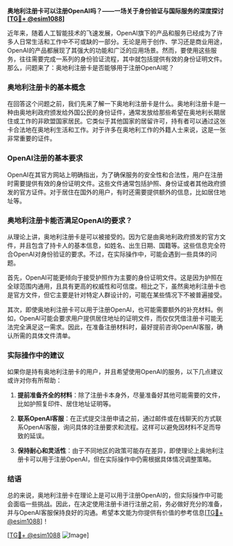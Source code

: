 **奥地利注册卡可以注册OpenAI吗？——一场关于身份验证与国际服务的深度探讨[[TG💪+ @esim1088](https://t.me/s/esim1088)]**

近年来，随着人工智能技术的飞速发展，OpenAI旗下的产品和服务已经成为了许多人日常生活和工作中不可或缺的一部分。无论是用于创作、学习还是商业用途，OpenAI的产品都展现了其强大的功能和广泛的应用场景。然而，要使用这些服务，往往需要完成一系列的身份验证流程，其中就包括提供有效的身份证明文件。那么，问题来了：奥地利注册卡是否能够用于注册OpenAI呢？

### 奥地利注册卡的基本概念

在回答这个问题之前，我们先来了解一下奥地利注册卡是什么。奥地利注册卡是一种由奥地利政府颁发给外国公民的身份证件，通常发放给那些希望在奥地利长期居住或工作的非欧盟国家居民。它类似于其他国家的居留许可，持有者可以通过这张卡合法地在奥地利生活和工作。对于许多在奥地利工作的外籍人士来说，这是一张非常重要的证件。

### OpenAI注册的基本要求

OpenAI在其官方网站上明确指出，为了确保服务的安全性和合法性，用户在注册时需要提供有效的身份证明文件。这些文件通常包括护照、身份证或者其他政府颁发的官方证件。对于居住在国外的用户，有时还需要提供额外的信息，比如居住地址等。

### 奥地利注册卡能否满足OpenAI的要求？

从理论上讲，奥地利注册卡是可以被接受的。因为它是由奥地利政府颁发的官方文件，并且包含了持卡人的基本信息，如姓名、出生日期、国籍等。这些信息完全符合OpenAI对身份验证的要求。不过，在实际操作中，可能会遇到一些具体的问题。

首先，OpenAI可能更倾向于接受护照作为主要的身份证明文件。这是因为护照在全球范围内通用，且具有更高的权威性和可信度。相比之下，虽然奥地利注册卡也是官方文件，但它主要是针对特定人群设计的，可能在某些情况下不被普遍接受。

其次，即使奥地利注册卡可以用于注册OpenAI，也可能需要额外的补充材料。例如，OpenAI可能会要求用户提供居住地址的证明文件，而仅仅凭借注册卡可能无法完全满足这一需求。因此，在准备注册材料时，最好提前咨询OpenAI客服，确认所需的具体文件清单。

### 实际操作中的建议

如果你是持有奥地利注册卡的用户，并且希望使用OpenAI的服务，以下几点建议或许对你有所帮助：

1. **提前准备齐全的材料**：除了注册卡本身外，尽量准备好其他可能需要的文件，比如护照复印件、居住地址证明等。
   
2. **联系OpenAI客服**：在正式提交注册申请之前，通过邮件或在线聊天的方式联系OpenAI客服，询问具体的注册要求和流程。这样可以避免因材料不足而导致的延误。

3. **保持耐心和灵活性**：由于不同地区的政策可能存在差异，即使理论上奥地利注册卡可以用于注册OpenAI，但在实际操作中仍需根据具体情况调整策略。

### 结语

总的来说，奥地利注册卡在理论上是可以用于注册OpenAI的，但实际操作中可能会面临一些挑战。因此，在决定使用注册卡进行注册之前，务必做好充分的准备，并与OpenAI客服保持良好的沟通。希望本文能为你提供有价值的参考信息[[TG💪+ @esim1088](https://t.me/s/esim1088)]！

[[TG💪+ @esim1088](https://t.me/s/esim1088) ![Image](https://i.postimg.cc/4NQfJmqS/Snipaste-2025-05-13-00-14-12.png)]